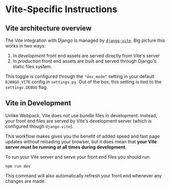 Vite-Specific Instructions
===========================

## Vite architecture overview

The Vite integration with Django is managed by [`django-vite`](https://github.com/MrBin99/django-vite).
Big picture this works in two ways:

1. In *development* front end assets are served directly from Vite's server
2. In *production* front end assets are built and served through Django's static files system.

This toggle is configured through the `"dev_mode"` setting in your default `DJANGO_VITE` config in `settings.py`.
Out of the box, this setting is tied to the `settings.DEBUG` flag.

## Vite in Development

Unlike Webpack, Vite does *not* use bundle files in development.
Instead, your front end files are served by Vite's development server (which is configured though `django-vite`).

This workflow makes gives you the benefit of added speed and fast page updates without reloading your browser,
but it does mean that **your Vite server must be running at all times during development**.

To run your Vite server and serve your front end files you should run:

```commandline
npm run dev
```

This command will also automatically refresh your front end whenever any changes are made. 
